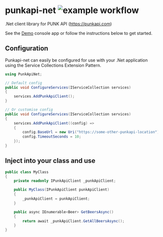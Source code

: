 # punkapi-net ![example workflow](https://github.com/a-bagley/punkapi-net/actions/workflows/build.yml/badge.svg)

.Net client library for PUNK API (https://punkapi.com)

See the [Demo](https://github.com/a-bagley/punkapi-net/blob/main/demo/PunkApiNetDemo/Program.cs) console app or follow the instructions below to get started.

## Configuration
Punkapi-net can easily be configured for use with your .Net application using the Service Collections Extension Pattern.
```cs
using PunkApiNet;

// Default config
public void ConfigureServices(IServiceCollection services)
{
	services.AddPunkApiClient();
}

// Or customise config
public void ConfigureServices(IServiceCollection services)
{
	services.AddPunkApiClient((config) => 
    {
        config.BaseUrl = new Uri("https://some-other-punkapi-location");
        config.TimeoutSeconds = 10;
    });
}
```

## Inject into your class and use
```cs
public class MyClass
{
    private readonly IPunkApiClient _punkApiClient;

    public MyClass(IPunkApiClient punkApiClient)
    {
        _punkApiClient = punkApiClient;
    }

    public async IEnumerable<Beer> GetBeersAsync()
    {
        return await _punkApiClient.GetAllBeersAsync();
    }
}
```
